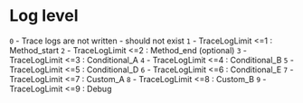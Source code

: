# Log level

`0` - Trace logs are not written - should not exist
`1` - TraceLogLimit <=1 : Method_start
`2` - TraceLogLimit <=2 : Method_end (optional)
`3` - TraceLogLimit <=3 : Conditional_A
`4` - TraceLogLimit <=4 : Conditional_B
`5` - TraceLogLimit <=5 : Conditional_D
`6` - TraceLogLimit <=6 : Conditional_E
`7` - TraceLogLimit <=7 : Custom_A
`8` - TraceLogLimit <=8 : Custom_B
`9` - TraceLogLimit <=9 : Debug